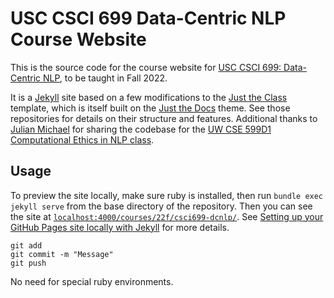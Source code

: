 # USC CSCI 699 Data-Centric NLP Course Website

This is the source code for the course website for [USC CSCI 699: Data-Centric NLP](https://swabhs.com/csci699-dcnlp/), to be taught in Fall 2022.

It is a [Jekyll](https://jekyllrb.com) site based on a few modifications to the [Just the Class](https://github.com/kevinlin1/just-the-class) template,
which is itself built on the [Just the Docs](https://github.com/pmarsceill/just-the-docs) theme.
See those repositories for details on their structure and features.
Additional thanks to [Julian Michael](https://julianmichael.org/) for sharing the codebase for the [UW CSE 599D1 Computational Ethics in NLP class](https://courses.cs.washington.edu/courses/cse599d1/22wi/).

## Usage

<!-- We are hosting the site using the UW CSE course website webserver, which statically serves documents
from the CS UNIX machines. Continuous integration has been set up so that updates pushed to the
`main` branch of this repository get automatically copied to the webserver. -->

To preview the site locally, make sure ruby is installed, then run `bundle exec jekyll serve` from
the base directory of the repository. Then you can see the site at
[`localhost:4000/courses/22f/csci699-dcnlp/`](localhost:4000/courses/22f/csci699-dcnlp/).
See
[Setting up your GitHub Pages site locally with Jekyll](https://help.github.com/en/articles/setting-up-your-github-pages-site-locally-with-jekyll)
for more details.

```
git add
git commit -m "Message"
git push
```

No need for special ruby environments.
